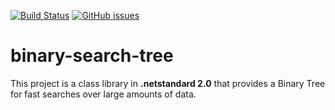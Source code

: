 [![Build Status](https://www.travis-ci.org/eduardojonssen/binary-search-tree.svg?branch=master)](https://www.travis-ci.org/eduardojonssen/binary-search-tree)
[![GitHub issues](https://img.shields.io/github/issues-raw/badges/shields.svg)](https://github.com/eduardojonssen/binary-search-tree/issues?q=is%3Aopen+is%3Aissue)

# binary-search-tree

This project is a class library in **.netstandard 2.0** that provides a Binary Tree for fast searches over large amounts of data.

